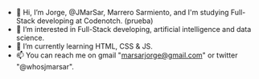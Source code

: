 - 👋 Hi, I’m Jorge, @JMarSar, Marrero Sarmiento, and I'm studying Full-Stack developing at Codenotch. (prueba)
- 👀 I’m interested in Full-Stack developing, artificial intelligence and data science.
- 🌱 I’m currently learning HTML, CSS & JS.
- 📫 You can reach me on gmail "marsarjorge@gmail.com" or twitter "@whosjmarsar".

<!---
JMarSar/JMarSar is a ✨ special ✨ repository because its `README.md` (this file) appears on your GitHub profile.
You can click the Preview link to take a look at your changes.
--->
